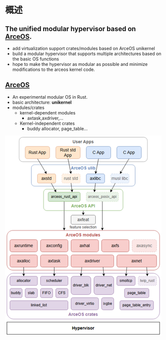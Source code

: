 # 概述

## The unified modular hypervisor based on [ArceOS](https://github.com/arceos-org/arceos).

* add virtualization support crates/modules based on ArceOS unikernel
* build a modular hypervisor that supports multiple architectures based on the basic OS functions
* hope to make the hypervisor as modular as possible and minimize modifications to the arceos kernel code.

## [ArceOS](https://github.com/arceos-org/arceos)

* An experimental modular OS in Rust.
* basic architecture: **unikernel**
* modules/crates
    * kernel-dependent modules
        * axtask,axdriver,...
    * Kernel-independent crates
        * buddy allocator, page_table...

![](../assets/arceos.png)
